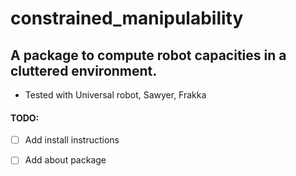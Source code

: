 # constrained_manipulability
## A package to compute robot capacities in a cluttered environment. 

 * Tested with Universal robot, Sawyer, Frakka 

#### TODO: 
- [ ] Add install instructions 
- [ ] Add about package 

